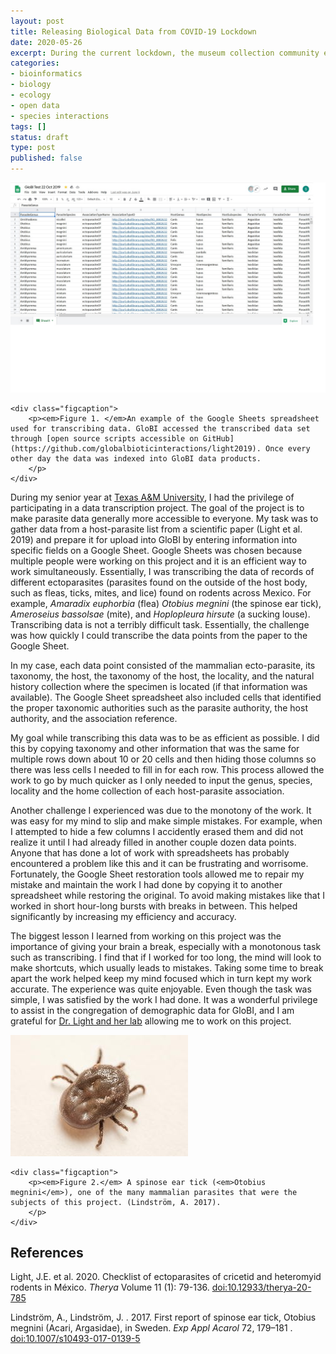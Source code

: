 ```yaml
---
layout: post
title: Releasing Biological Data from COVID-19 Lockdown
date: 2020-05-26
excerpt: During the current lockdown, the museum collection community established an international COVID-19 Task Force. COVID-19 research touches upon many aspects of science and data management. SARS-CoV-2, the virus that causes COVID-19, is likely to have originated from bats, and knowledge about bat ecology and interactions could be critical to avoiding crises like this in the future (Andersen et al., 2020).
categories:
- bioinformatics
- biology
- ecology
- open data
- species interactions
tags: []
status: draft
type: post
published: false
---
```


<div class="figure figure-globi left">
    <a href="https://docs.google.com/spreadsheets/u/0/d/1FoGhyDoPlPa7FHyUZO8VEvLdLkoJB84H2f7sgXPFDxY"><img src="/assets/fowler-figure1.jpg" alt="transcribed tick data in Google Sheets"/></a>

    <div class="figcaption">
        <p><em>Figure 1. </em>An example of the Google Sheets spreadsheet used for transcribing data. GloBI accessed the transcribed data set through [open source scripts accessible on GitHub](https://github.com/globalbioticinteractions/light2019). Once every other day the data was indexed into GloBI data products.
        </p>
    </div>
</div>

During my senior year at [Texas A&M University](http://www.tamu.edu/), I had the privilege of participating in a data transcription project. The goal of the project is to make parasite data generally more accessible to everyone. My task was to gather data from a host-parasite list from a scientific paper (Light et al. 2019) and prepare it for upload into GloBI by entering information into specific fields on a Google Sheet. Google Sheets was chosen because multiple people were working on this project and it is an efficient way to work simultaneously. Essentially, I was transcribing the data of records of different ectoparasites (parasites found on the outside of the host body, such as fleas, ticks, mites, and lice) found on rodents across Mexico. For example, _Amaradix euphorbia_ (flea) _Otobius megnini_ (the spinose ear tick), _Ameroseius bassolsae_ (mite), and _Hoplopleura hirsute_ (a sucking louse). Transcribing data is not a terribly difficult task. Essentially, the challenge was how quickly I could transcribe the data points from the paper to the Google Sheet. 

In my case, each data point consisted of the mammalian ecto-parasite, its taxonomy, the host, the taxonomy of the host, the locality, and the natural history collection where the specimen is located (if that information was available). The Google Sheet spreadsheet also included cells that identified the proper taxonomic authorities such as the parasite authority, the host authority, and the association reference. 

My goal while transcribing this data was to be as efficient as possible. I did this by copying taxonomy and other information that was the same for multiple rows down about 10 or 20 cells and then hiding those columns so there was less cells I needed to fill in for each row. This process allowed the work to go by much quicker as I only needed to input the genus, species, locality and the home collection of each host-parasite association. 

Another challenge I experienced was due to the monotony of the work. It was easy for my mind to slip and make simple mistakes. For example, when I attempted to hide a few columns I accidently erased them and did not realize it until I had already filled in another couple dozen data points. Anyone that has done a lot of work with spreadsheets has probably encountered a problem like this and it can be frustrating and worrisome. Fortunately, the Google Sheet restoration tools allowed me to repair my mistake and maintain the work I had done by copying it to another spreadsheet while restoring the original. To avoid making mistakes like that I worked in short hour-long bursts with breaks in between. This helped significantly by increasing my efficiency and accuracy.

The biggest lesson I learned from working on this project was the importance of giving your brain a break, especially with a monotonous task such as transcribing. I find that if I worked for too long, the mind will look to make shortcuts, which usually leads to mistakes. Taking some time to break apart the work helped keep my mind focused which in turn kept my work accurate. The experience was quite enjoyable. Even though the task was simple, I was satisfied by the work I had done. It was a wonderful privilege to assist in the congregation of demographic data for GloBI, and I am grateful for [Dr. Light and her lab](https://www.jessicalight.org/) allowing me to work on this project.

<div class="figure figure-globi right">
    <a href="https://www.globalbioticinteractions.org/browse/?sourceTaxon=Otobius%20megnini"><img src="/assets/fowler-figure2.jpg" alt="Rousettus aegyptiacus all"/></a>

    <div class="figcaption">
        <p><em>Figure 2.</em> A spinose ear tick (<em>Otobius megnini</em>), one of the many mammalian parasites that were the subjects of this project. (Lindström, A. 2017).
        </p>
    </div>
</div>



## References

Light, J.E. et al. 2020. Checklist of ectoparasites of cricetid and heteromyid rodents in México. _Therya_ Volume 11 (1): 79-136. [doi:10.12933/therya-20-785](https://doi.org/10.12933/therya-20-785)

Lindström, A., Lindström, J. . 2017. First report of spinose ear tick, Otobius megnini (Acari, Argasidae), in Sweden. _Exp Appl Acarol_ 72, 179–181 . [doi:10.1007/s10493-017-0139-5](https://doi.org/10.1007/s10493-017-0139-5)


